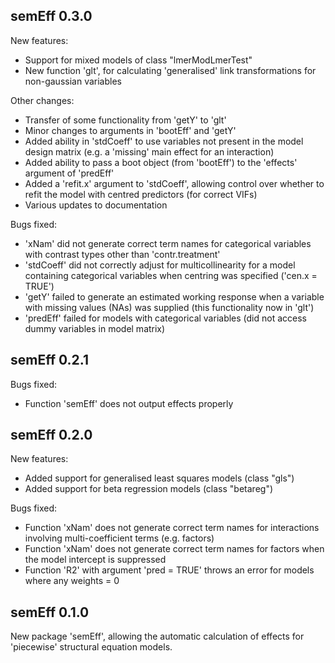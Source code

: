 ## semEff 0.3.0

New features:

* Support for mixed models of class "lmerModLmerTest"
* New function 'glt', for calculating 'generalised' link transformations for
non-gaussian variables

Other changes:

* Transfer of some functionality from 'getY' to 'glt'
* Minor changes to arguments in 'bootEff' and 'getY'
* Added ability in 'stdCoeff' to use variables not present in the model design
matrix (e.g. a 'missing' main effect for an interaction)
* Added ability to pass a boot object (from 'bootEff') to the 'effects' argument
of 'predEff'
* Added a 'refit.x' argument to 'stdCoeff', allowing control over whether to
refit the model with centred predictors (for correct VIFs)
* Various updates to documentation

Bugs fixed:

* 'xNam' did not generate correct term names for categorical variables with
contrast types other than 'contr.treatment'
* 'stdCoeff' did not correctly adjust for multicollinearity for a model
containing categorical variables when centring was specified ('cen.x = TRUE')
* 'getY' failed to generate an estimated working response when a variable with
missing values (NAs) was supplied (this functionality now in 'glt')
* 'predEff' failed for models with categorical variables (did not access dummy
variables in model matrix)

## semEff 0.2.1

Bugs fixed:

* Function 'semEff' does not output effects properly

## semEff 0.2.0

New features:

* Added support for generalised least squares models (class "gls")
* Added support for beta regression models (class "betareg")

Bugs fixed:

* Function 'xNam' does not generate correct term names for interactions
involving multi-coefficient terms (e.g. factors)
* Function 'xNam' does not generate correct term names for factors when the
model intercept is suppressed
* Function 'R2' with argument 'pred = TRUE' throws an error for models where any
weights = 0

## semEff 0.1.0

New package 'semEff', allowing the automatic calculation of effects for
'piecewise' structural equation models.
